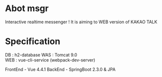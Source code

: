 # Abot msgr
Interactive realtime messenger !
It is aiming to WEB version of KAKAO TALK


# Specification
DB : h2-database
WAS : Tomcat 9.0  
WEB : vue-cli-service (webpack-dev-server)

FrontEnd - Vue 4.4.1
BackEnd - SpringBoot 2.3.0 & JPA
